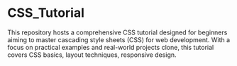 # CSS_Tutorial
This repository hosts a comprehensive CSS tutorial designed for beginners aiming to master cascading style sheets (CSS) for web development. With a focus on practical examples and real-world projects clone, this tutorial covers CSS basics, layout techniques, responsive design.
